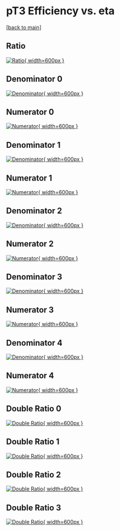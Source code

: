 # pT3 Efficiency vs. eta

[[back to main](./)]



## Ratio

[![Ratio](../mtv/var/pT3_loweta_321_0_eff_eta.png){ width=600px }](../mtv/var/pT3_loweta_321_0_eff_eta.pdf)

## Denominator 0

[![Denominator](../mtv/den/pT3_loweta_321_0_eff_eta_den0.png){ width=600px }](../mtv/den/pT3_loweta_321_0_eff_eta_den0.pdf)

## Numerator 0

[![Numerator](../mtv/num/pT3_loweta_321_0_eff_eta_num0.png){ width=600px }](../mtv/num/pT3_loweta_321_0_eff_eta_num0.pdf)

## Denominator 1

[![Denominator](../mtv/den/pT3_loweta_321_0_eff_eta_den1.png){ width=600px }](../mtv/den/pT3_loweta_321_0_eff_eta_den1.pdf)

## Numerator 1

[![Numerator](../mtv/num/pT3_loweta_321_0_eff_eta_num1.png){ width=600px }](../mtv/num/pT3_loweta_321_0_eff_eta_num1.pdf)

## Denominator 2

[![Denominator](../mtv/den/pT3_loweta_321_0_eff_eta_den2.png){ width=600px }](../mtv/den/pT3_loweta_321_0_eff_eta_den2.pdf)

## Numerator 2

[![Numerator](../mtv/num/pT3_loweta_321_0_eff_eta_num2.png){ width=600px }](../mtv/num/pT3_loweta_321_0_eff_eta_num2.pdf)

## Denominator 3

[![Denominator](../mtv/den/pT3_loweta_321_0_eff_eta_den3.png){ width=600px }](../mtv/den/pT3_loweta_321_0_eff_eta_den3.pdf)

## Numerator 3

[![Numerator](../mtv/num/pT3_loweta_321_0_eff_eta_num3.png){ width=600px }](../mtv/num/pT3_loweta_321_0_eff_eta_num3.pdf)

## Denominator 4

[![Denominator](../mtv/den/pT3_loweta_321_0_eff_eta_den4.png){ width=600px }](../mtv/den/pT3_loweta_321_0_eff_eta_den4.pdf)

## Numerator 4

[![Numerator](../mtv/num/pT3_loweta_321_0_eff_eta_num4.png){ width=600px }](../mtv/num/pT3_loweta_321_0_eff_eta_num4.pdf)

## Double Ratio 0

[![Double Ratio](../mtv/ratio/pT3_loweta_321_0_eff_eta_ratio0.png){ width=600px }](../mtv/ratio/pT3_loweta_321_0_eff_eta_ratio0.pdf)

## Double Ratio 1

[![Double Ratio](../mtv/ratio/pT3_loweta_321_0_eff_eta_ratio1.png){ width=600px }](../mtv/ratio/pT3_loweta_321_0_eff_eta_ratio1.pdf)

## Double Ratio 2

[![Double Ratio](../mtv/ratio/pT3_loweta_321_0_eff_eta_ratio2.png){ width=600px }](../mtv/ratio/pT3_loweta_321_0_eff_eta_ratio2.pdf)

## Double Ratio 3

[![Double Ratio](../mtv/ratio/pT3_loweta_321_0_eff_eta_ratio3.png){ width=600px }](../mtv/ratio/pT3_loweta_321_0_eff_eta_ratio3.pdf)

